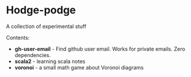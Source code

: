 # Hodge-podge

A collection of experimental stuff

Contents:
* **gh-user-email** - Find github user email. Works for private emails. Zero dependencies.
* **scala2** - learning scala notes
* **voronoi** - a small math game about Voronoi diagrams


